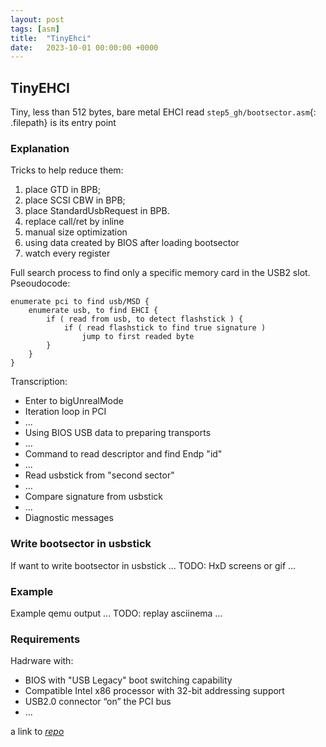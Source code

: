 ```yaml
---
layout: post
tags: [asm]
title:  "TinyEhci"
date:   2023-10-01 00:00:00 +0000
---
```


## TinyEHCI
Tiny, less than 512 bytes, bare metal EHCI read
`step5_gh/bootsector.asm`{: .filepath} is its entry point

### Explanation
Tricks to help reduce them:
 1. place GTD in BPB;
 2. place SCSI CBW in BPB;
 3. place StandardUsbRequest in BPB.
 4. replace call/ret by inline
 5. manual size optimization
 6. using data created by BIOS after loading bootsector
 7. watch every register

Full search process to find only a specific memory card in the USB2 slot.
Pseoudocode:
```
enumerate pci to find usb/MSD {
	enumerate usb, to find EHCI {
		if ( read from usb, to detect flashstick ) {
			if ( read flashstick to find true signature )
				jump to first readed byte
		}
	}
}
```

Transcription:
 - Enter to bigUnrealMode
 - Iteration loop in PCI
 - ...
 - Using BIOS USB data to preparing transports
 - ...
 - Command to read descriptor and find Endp "id"
 - ...
 - Read usbstick from "second sector"
 - ...
 - Compare signature from usbstick
 - ...
 - Diagnostic messages

### Write bootsector in usbstick
If want to write bootsector in usbstick
...
TODO: HxD screens or gif
...

### Example
Example qemu output
...
TODO: replay asciinema
...

### Requirements
Hadrware with:
- BIOS with "USB Legacy" boot switching capability
- Compatible Intel x86 processor with 32-bit addressing support
- USB2.0 connector “on” the PCI bus
- ...

a link to [*repo*](https://github.com/Alex0vSky/TinyEhci/)
